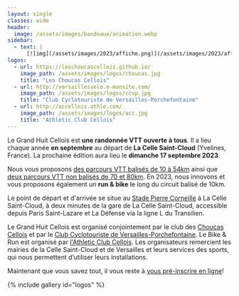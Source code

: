 ```yaml
---
layout: single
classes: wide
header:
  image: /assets/images/bandeaux/animation.webp
sidebar:
  - text: |
      [![img](/assets/images/2023/affiche.png)](/assets/images/2023/affiche.pdf)
logos:
  - url: https://leschoucascellois.github.io/
    image_path: /assets/images/logos/choucas.jpg
    title: "Les Choucas Cellois"
  - url: http://versaillesvelo.e-monsite.com/
    image_path: /assets/images/logos/ccvp.jpg
    title: "Club Cyclotouriste de Versailles-Porchefontaine"
  - url: http://accellois.athle.com/
    image_path: /assets/images/logos/acc.jpg
    title: "Athletic Club Cellois"
---
```


Le Grand Huit Cellois est **une randonnée VTT ouverte à tous**. Il a lieu
chaque année **en septembre** au départ de **La Celle Saint-Cloud**
(Yvelines, France). La prochaine édition aura lieu le
**dimanche 17 septembre 2023**.

Nous vous proposons [des parcours VTT balisés de 10 à 54km](/circuits/)
ainsi que [deux parcours VTT non balisés de 70 et 80km](/circuits/).
En 2023, nous innovons et vous proposons également un **run & bike**
le long du circuit balisé de 10km.

Le point de départ et d'arrivée se situe au [Stade Pierre Corneille](/situation/)
à La Celle Saint-Cloud,
à deux minutes de la gare de La Celle Saint-Cloud,
accessible depuis Paris Saint-Lazare et La Défense via la ligne L du Transilien.

Le Grand Huit Cellois est organisé conjointement par
le club des [Choucas Cellois](https://leschoucascellois.github.io/)
et par
le [Club Cyclotouriste de Versailles-Porchefontaine](http://versaillesvelo.e-monsite.com/).
Le Bike & Run est organisé par
[l'Athletic Club Cellois](http://accellois.athle.com/).
Les organisateurs remercient les mairies de la Celle Saint-Cloud et de
Versailles et leurs services des sports, qui nous permettent d’utiliser leurs
installations.

Maintenant que vous savez tout, il vous reste à
[vous pré-inscrire en ligne](/inscriptions/)!

{% include gallery id="logos" %}
